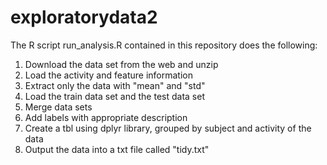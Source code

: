 # exploratorydata2
The R script run_analysis.R contained in this repository does the following:

1. Download the data set from the web and unzip
2. Load the activity and feature information
3. Extract only the data with "mean" and "std"
4. Load the train data set and the test data set
5. Merge data sets
6. Add labels with appropriate description
7. Create a tbl using dplyr library, grouped by subject and activity of the data
8. Output the data into a txt file called "tidy.txt"
